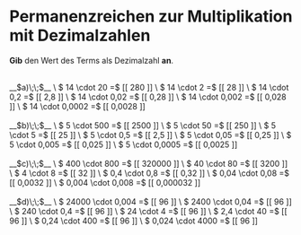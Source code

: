 <!--
version:  0.0.1

language: de

@style
main > *:not(:last-child) {
  margin-bottom: 3rem;
}

input {
    text-align: center;
}

.flex-container {
    display: flex;
    flex-wrap: wrap;
    align-items: stretch;
    gap: 20px;
}

.flex-child {
    flex: 1;
    min-width: 350px;
    margin-right: 20px;
}

@media (max-width: 400px) {
    .flex-child {
        flex: 100%;
        margin-right: 0;
    }
}
@end

formula: \carry   \textcolor{red}{\scriptsize #1}
formula: \digit   \rlap{\carry{#1}}\phantom{#2}#2
formula: \permil  \text{‰}

import: https://raw.githubusercontent.com/LiaTemplates/Tikz-Jax/main/README.md

script: https://cdn.jsdelivr.net/gh/LiaTemplates/Tikz-Jax@main/dist/index.js


tags: Dezimalzahlen, Multiplikation, Zahlenverständnis, sehr leicht, sehr niedrig, Angeben

comment: Setze die Permanzreihe zur Multiplikation mit Dezimalzahlen fort.

author: Martin Lommatzsch

-->




# Permanenzreichen zur Multiplikation mit Dezimalzahlen

**Gib** den Wert des Terms als Dezimalzahl **an**.

<section class="flex-container">

<div class="flex-child">
<br>
__$a)\;\;$__ \
$ 14 \cdot 20 =$ [[  280  ]] \
$ 14 \cdot 2 =$ [[  28   ]] \
$ 14 \cdot 0,2 =$ [[  2,8    ]] \
$ 14 \cdot 0,02 =$ [[  0,28  ]] \
$ 14 \cdot 0,002 =$ [[  0,028  ]] \
$ 14 \cdot 0,0002 =$ [[  0,0028  ]]
<br>
</div>
<div class="flex-child">
<br>
__$b)\;\;$__ \
$ 5 \cdot 500 =$ [[  2500  ]] \
$ 5 \cdot 50 =$ [[  250   ]] \
$ 5 \cdot 5 =$ [[  25   ]] \
$ 5 \cdot 0,5 =$ [[  2,5    ]] \
$ 5 \cdot 0,05 =$ [[  0,25  ]] \
$ 5 \cdot 0,005 =$ [[  0,025  ]] \
$ 5 \cdot 0,0005 =$ [[  0,0025  ]]
<br>
</div>
<div class="flex-child">
<br>
__$c)\;\;$__ \
$ 400 \cdot 800 =$ [[  320000  ]] \
$ 40 \cdot 80 =$ [[  3200   ]] \
$ 4 \cdot 8 =$ [[  32     ]] \
$ 0,4 \cdot 0,8 =$ [[  0,32      ]] \
$ 0,04 \cdot 0,08 =$ [[  0,0032  ]] \
$ 0,004 \cdot 0,008 =$ [[  0,000032  ]] 
<br>
</div>
<div class="flex-child">
<br>
__$d)\;\;$__ \
$ 24000 \cdot 0,004 =$ [[  96   ]] \
$ 2400 \cdot 0,04 =$ [[  96   ]] \
$ 240 \cdot 0,4 =$ [[  96   ]] \
$ 24 \cdot 4 =$ [[  96   ]] \
$ 2,4 \cdot 40 =$ [[  96   ]] \
$ 0,24 \cdot 400 =$ [[  96   ]] \
$ 0,024 \cdot 4000 =$ [[  96   ]]
<br>
</div>
</section>
<br>
<br>
<br>
<br>

